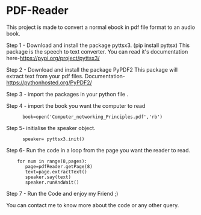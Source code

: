 # PDF-Reader
This project is made to convert a normal ebook in pdf file format to an audio book.

Step 1 - Download and install the package pyttsx3. (pip install pyttsx)
          This package is the speech to text converter.
          You can read it's documentation here-https://pypi.org/project/pyttsx3/
          
Step 2 - Download and install the package PyPDF2
          This package will extract text from your pdf files.
          Documentation-https://pythonhosted.org/PyPDF2/

Step 3 - import the packages in your python file .

Step 4 - import the book you want the computer to read 
          
          book=open('Computer_networking_Principles.pdf','rb')

Step 5- initialise the speaker object.
          
          speaker= pyttsx3.init()

Step 6- Run the code in a loop from the page you want the reader to read.
        
        for num in range(8,pages):
           page=pdfReader.getPage(8)
           text=page.extractText()
           speaker.say(text)
           speaker.runAndWait()

Step 7 - Run the Code and enjoy my Friend ;) 

You can contact me to know more about the code or any other query.
 
